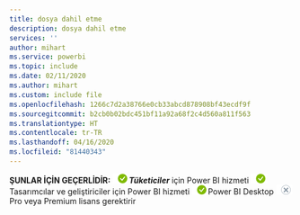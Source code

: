 ```yaml
---
title: dosya dahil etme
description: dosya dahil etme
services: ''
author: mihart
ms.service: powerbi
ms.topic: include
ms.date: 02/11/2020
ms.author: mihart
ms.custom: include file
ms.openlocfilehash: 1266c7d2a38766e0cb33abcd878908bf43ecdf9f
ms.sourcegitcommit: b2cb0b02bdc451bf11a92a68f2c4d560a811f563
ms.translationtype: HT
ms.contentlocale: tr-TR
ms.lasthandoff: 04/16/2020
ms.locfileid: "81440343"
---
```

<Token>**ŞUNLAR İÇİN GEÇERLİDİR:** ![evet](media/yes.png)***Tüketiciler*** için Power BI hizmeti ![evet](media/yes.png)Tasarımcılar ve geliştiriciler için Power BI hizmeti ![evet](media/yes.png)Power BI Desktop ![hayır](media/no.png)Pro veya Premium lisans gerektirir </Token>